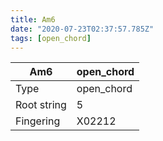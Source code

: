 ```yaml
---
title: Am6
date: "2020-07-23T02:37:57.785Z"
tags: [open_chord]
---
```


|Am6|open_chord|
|---|---|
|Type|open_chord|
|Root string|5|
|Fingering|X02212|

